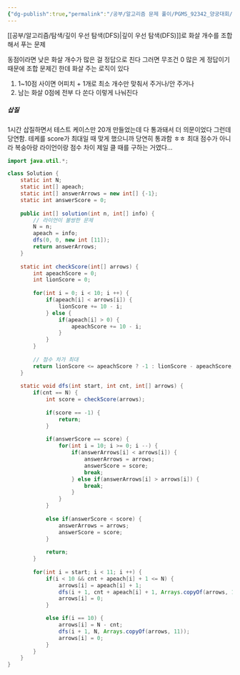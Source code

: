 ```yaml
---
{"dg-publish":true,"permalink":"/공부/알고리즘 문제 풀이/PGMS_92342_양궁대회/","dgPassFrontmatter":true}
---
```



[[공부/알고리즘/탐색/깊이 우선 탐색(DFS)\|깊이 우선 탐색(DFS)]]로 화살 개수를 조합해서 푸는 문제

동점이라면 낮은 화살 개수가 많은 걸 정답으로 친다
그러면 무조건 0 많은 게 정답이기 때문에 조합 문제긴 한데 화살 주는 로직이 있다
1) 1~10점 사이면 어피치 + 1개로 최소 개수만 맞춰서 주거나/안 주거나
2) 남는 화살 0점에 전부 다 쏜다
이렇게 나눠진다
##### 삽질
1시간 삽질하면서 테스트 케이스만 20개 만들었는데 다 통과돼서 더 의문이었다
그런데 당연함. 테케를 score가 최대일 때 맞게 했으니까 당연히 통과함 ㅎㅎ
최대 점수가 아니라 복숭아랑 라이언이랑 점수 차이 제일 클 때를 구하는 거였다...

```java
import java.util.*;

class Solution {    
    static int N;
    static int[] apeach;
    static int[] answerArrows = new int[] {-1};
    static int answerScore = 0;
    
    public int[] solution(int n, int[] info) {
        // 라이언이 불쌍한 문제
        N = n;
        apeach = info;
        dfs(0, 0, new int [11]);
        return answerArrows;
    }
    
    static int checkScore(int[] arrows) {
        int apeachScore = 0;
        int lionScore = 0;
        
        for(int i = 0; i < 10; i ++) {
            if(apeach[i] < arrows[i]) {
                lionScore += 10 - i;
            } else {
                if(apeach[i] > 0) {
                    apeachScore += 10 - i;
                }
            }
        }
        
        // 점수 차가 최대
        return lionScore <= apeachScore ? -1 : lionScore - apeachScore;
    }
    
    static void dfs(int start, int cnt, int[] arrows) {
        if(cnt == N) {
            int score = checkScore(arrows);
            
            if(score == -1) {
                return;
            }
            
            if(answerScore == score) {
                for(int i = 10; i >= 0; i --) {
                    if(answerArrows[i] < arrows[i]) {
                        answerArrows = arrows;
                        answerScore = score;
                        break;
                    } else if(answerArrows[i] > arrows[i]) {
                        break;
                    }
                }
            }
            
            else if(answerScore < score) {
                answerArrows = arrows;
                answerScore = score;
            }
            
            return;
        }
        
        for(int i = start; i < 11; i ++) {
            if(i < 10 && cnt + apeach[i] + 1 <= N) {
                arrows[i] = apeach[i] + 1;
                dfs(i + 1, cnt + apeach[i] + 1, Arrays.copyOf(arrows, 11));
                arrows[i] = 0;
            }

            else if(i == 10) {
                arrows[i] = N - cnt;
                dfs(i + 1, N, Arrays.copyOf(arrows, 11));
                arrows[i] = 0;
            }
        }
    }
}
```